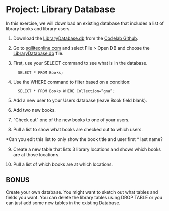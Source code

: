 <h1>Project: Library Database</h1>

In this exercise, we will download an existing database that includes a list of library books and library users. 

1. Download the <a href="https://github.com/LibraryCodeLab/LibraryDBusingSQL/blob/master/LibraryDatabase.db">LibraryDatabase.db</a> from the <a href="https://github.com/LibraryCodeLab">Codelab Github</a>.  

2. Go to <a href="www.sqlliteonline.com">sqlliteonline.com</a> and select File > Open DB and choose the <a href="https://github.com/LibraryCodeLab/LibraryDBusingSQL/blob/master/LibraryDatabase.db">LibraryDatabase.db</a> file. 

3. First, use your SELECT command to see what is in the database. 

         SELECT * FROM Books; 

4. Use the WHERE command to filter based on a condition: 

         SELECT * FROM Books WHERE Collection=”gna”; 

5. Add a new user to your Users database (leave Book field blank). 

6. Add two new books. 

7. “Check out” one of the new books to one of your users. 

8. Pull a list to show what books are checked out to which users. 

*Can you edit this list to only show the book title and user first * last name? 

9. Create a new table that lists 3 library locations and shows which books are at those locations. 

10. Pull a list of which books are at which locations. 

<h2>BONUS</h2> 

Create your own database. You might want to sketch out what tables and fields you want. You can delete the library tables using DROP TABLE or you can just add some new tables in the existing Database.
